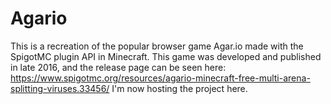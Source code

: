 # Agario
This is a recreation of the popular browser game Agar.io made with the SpigotMC plugin API in Minecraft. This game was developed and published in late 2016, and the release page can be seen here: https://www.spigotmc.org/resources/agario-minecraft-free-multi-arena-splitting-viruses.33456/ I'm now hosting the project here.
